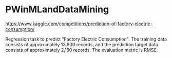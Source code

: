 # PWinMLandDataMining

https://www.kaggle.com/competitions/prediction-of-factory-electric-consumption/

Regression task to predict "Factory Electric Consumption". The training data consists of approximately 13,800 records, and the prediction target data consists of approximately 2,160 records. The evaluation metric is RMSE.


